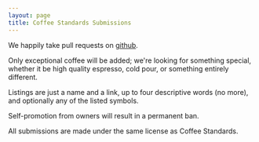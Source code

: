 ```yaml
---
layout: page
title: Coffee Standards Submissions
---
```


We happily take pull requests on
[github](http://github.com/CoffeeStandards/CoffeeStandards.github.io).

Only exceptional coffee will be added; we're looking for something
special, whether it be high quality espresso, cold pour, or something
entirely different.

Listings are just a name and a link, up to four descriptive words (no more),
and optionally any of the listed symbols.

Self-promotion from owners will result in a permanent ban. 

All submissions are made under the same license as Coffee Standards.